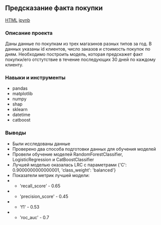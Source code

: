 ## Предсказание факта покупки

[HTML](https://github.com/fromufawithlove/data_science_YP/blob/main/%D0%9F%D1%80%D0%B5%D0%B4%D1%81%D0%BA%D0%B0%D0%B7%D0%B0%D0%BD%D0%B8%D0%B5%20%D1%84%D0%B0%D0%BA%D1%82%D0%B0%20%D0%BF%D0%BE%D0%BA%D1%83%D0%BF%D0%BA%D0%B8/Master.html) [ipynb](https://github.com/fromufawithlove/data_science_YP/blob/main/%D0%9F%D1%80%D0%B5%D0%B4%D1%81%D0%BA%D0%B0%D0%B7%D0%B0%D0%BD%D0%B8%D0%B5%20%D1%84%D0%B0%D0%BA%D1%82%D0%B0%20%D0%BF%D0%BE%D0%BA%D1%83%D0%BF%D0%BA%D0%B8/Master.ipynb)

### Описание проекта  
Даны данные по покупкам из трех магазинов разных типов за год. В данных указаны id клиентов, число заказов и стоимость покупок по дням. Необходимо построить модель, которая предскажет факт покупки/его отстутствие в течение последующих 30 дней по каждому клиенту. 


### Навыки и инструменты

- pandas
- matplotlib
- numpy
- shap
- sklearn
- datetime
- catboost

### Выводы

- Были исследованы данные
-  Проверено два способа подготовки данных для обучения моделей 
- Провели обучение моделей RandomForestClassifier, LogisticRegression  и CatBoostClassifier 
- Лучшей моделью оказалась LRC c параметрами {'C': 0.9000000000000001, 'class_weight': 'balanced'} 
- Показатели метрик лучшей модели:
- - 'recall_score' - 0.65
- - 'precision_score' - 0.45
- - 'f1' - 0.53
- - 'roc_auc' - 0.7
